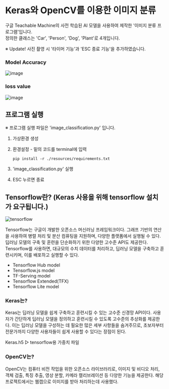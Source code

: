 # Keras와 OpenCV를 이용한 이미지 분류
구글 Teachable Machine의 사전 학습된 AI 모델을 사용하여 제작한 '이미지 분류 프로그램'입니다. <br>
정의한 클래스는 'Car', 'Person', 'Dog', 'Plant'로 4개입니다. <br>

※ Update! 사진 촬영 시 '타이머 기능'과 'ESC 종료 기능'을 추가하였습니다.

### Model Accuracy
![image](https://github.com/kingodjerry/Image_Classification/assets/143167244/c54572d9-0e98-432f-bc98-c33b4275f9f7)
### loss value
![image](https://github.com/kingodjerry/Image_Classification/assets/143167244/136732d1-99e5-4318-b035-5661cc2c2e2c)


## 프로그램 실행
※ 프로그램 실행 파일은 'image_classification.py' 입니다. <br>
1. 가상환경 생성
2. 환경설정 - 밑의 코드를 terminal에 입력
   
   ```
   pip install -r ./resources/requirements.txt
   ```
   
3. 'image_classification.py' 실행
4. ESC 누르면 종료 

## Tensorflow란? (Keras 사용을 위해 tensorflow 설치가 요구됩니다.)

![tensorflow](https://img.shields.io/badge/TensorFlow-FF6F00?style=for-the-badge&logo=tensorflow&logoColor=white)

Tensorflow는 구글이 개발한 오픈소스 머신러닝 프레임워크이다. 그래프 기반의 연산을 사용하여 병렬 처리 및 분산 컴퓨팅을 지원하며, 다양한 플랫폼에서 실행될 수 있다. 딥러닝 모델의 구축 및 훈련을 단순화하기 위한 다양한 고수준 API도 제공한다. Tensorflow를 사용하면, 대규모의 수치 데이터를 처리하고, 딥러닝 모델을 구축하고 훈련시키며, 이를 배포하고 실행할 수 있다. 
- Tensorflow Hub model
- Tensorflow.js model
- TF-Serving model
- Tensorflow Extended(TFX)
- Tensorflow Lite model

### Keras는?
Keras는 딥러닝 모델을 쉽게 구축하고 훈련시킬 수 있는 고수준 신경망 API이다. 사용자가 간단하게 딥러닝 모델을 정의하고 훈련시킬 수 있도록 고수준의 추상화를 제공한다. 이는 딥러닝 모델을 구성하는 데 필요한 많은 세부 사항들을 숨겨주므로, 초보자부터 전문가까지 다양한 사용자들이 쉽게 사용할 수 있다는 장점이 된다. 

Keras.h5 ▷ tensorflow용 가중치 파일

### OpenCV는?
OpenCV는 컴퓨터 비전 작업을 위한 오픈소스 라이브러리로, 이미지 및 비디오 처리, 객체 검출, 특징 추출, 영상 분할, 카메라 캘리브레이션 등 다양한 기능을 제공한다. 해당 프로젝트에서는 웹캡으로 이미지를 받아 처리하는데 사용했다.  
